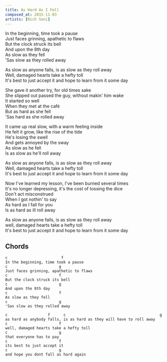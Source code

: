 ```yaml
---
title: As Hard As I Fell
composed_at: 2015-11-03
artists: [Rich Soni]
---
```


In the beginning, time took a pause  
Just faces grinning, apathetic to flaws  
But the clock struck its bell  
And upon the 8th day  
As slow as they fell  
'Sas slow as they rolled away  

As slow as anyone falls, is as slow as they roll away  
Well, damaged hearts take a hefty toll  
It's best to just accept it and hope to learn from it some day  

She gave it another try, for old times sake  
She slipped out passed the guy, without makin' him wake  
It started so well  
When they met at the café  
But as hard as she fell  
'Sas hard as she rolled away  

It came up real slow, with a warm feeling inside  
He felt it grow, like the rise of the tide  
He's losing the swell  
And gets annoyed by the sway  
As slow as he fell  
Is as slow as he'll roll away  

As slow as anyone falls, is as slow as they roll away  
Well, damaged hearts take a hefty toll  
It's best to just accept it and hope to learn from it some day  

Now I've learned my lesson, I've been burned several times  
It's no longer depressing, it's the cost of tossing the dice  
Don't act misconstrued  
When I got nothin' to say  
As hard as I fall for you  
Is as hard as ill roll away  

As slow as anyone falls, is as slow as they roll away  
well, damaged hearts take a hefty toll  
It's best to just accept it and hope to learn from it some day  

## Chords

```
c                        f
In the beginning, time took a pause  
c                       g
Just faces grinning, apathetic to flaws  
c                       f
But the clock struck its bell  
c                       g
And upon the 8th day  
c                       f
As slow as they fell  
c                       g
'Sas slow as they rolled away  

c                  f      c                                          g
as hard as anybody falls, is as hard as they will have to roll away
c                       f
well, damaged hearts take a hefty toll
c                       g
that everyone has to pay
c                       f
its best to just accept it
c                       g
and hope you dont fall as hard again

```
